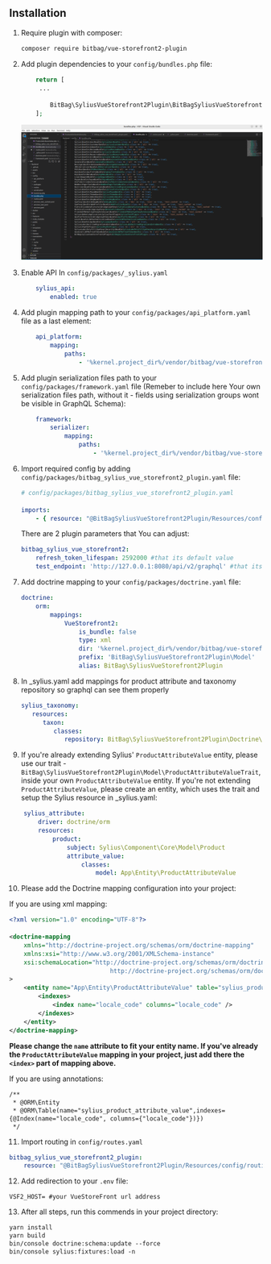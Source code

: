 ## Installation


1. Require plugin with composer:

    ```bash
    composer require bitbag/vue-storefront2-plugin
    ```

2. Add plugin dependencies to your `config/bundles.php` file:

    ```php
        return [
         ...
        
            BitBag\SyliusVueStorefront2Plugin\BitBagSyliusVueStorefront2Plugin::class => ['all' => true],
        ];
    ```
   ![Step2](/doc/Images/Step2.png)
3. Enable API
    In `config/packages/_sylius.yaml`
    ```yaml
        sylius_api:
            enabled: true
    ```

4. Add plugin mapping path to your `config/packages/api_platform.yaml` file as a last element:

    ```yaml
        api_platform:
            mapping:
                paths:
                    - '%kernel.project_dir%/vendor/bitbag/vue-storefront2-plugin/src/Resources/api_resources'
    ```
    

5. Add plugin serialization files path to your `config/packages/framework.yaml` file (Remeber to include here Your own serialization files path, without it - fields using serialization groups wont be visible in GraphQL Schema):

    ```yaml
        framework:    
            serializer:
                mapping:
                    paths:
                        - '%kernel.project_dir%/vendor/bitbag/vue-storefront2-plugin/src/Resources/serialization'
    ```

6. Import required config by adding  `config/packages/bitbag_sylius_vue_storefront2_plugin.yaml` file:

    ```yaml
    # config/packages/bitbag_sylius_vue_storefront2_plugin.yaml
    
    imports:
        - { resource: "@BitBagSyliusVueStorefront2Plugin/Resources/config/services.xml" }
    ```    
   
    There are 2 plugin parameters that You can adjust:
   
    ```yml
    bitbag_sylius_vue_storefront2:
        refresh_token_lifespan: 2592000 #that its default value
        test_endpoint: 'http://127.0.0.1:8080/api/v2/graphql' #that its default value
    ```
7. Add doctrine mapping to your `config/packages/doctrine.yaml` file:

    ```yml
    doctrine:
        orm:
            mappings:
                VueStorefront2:
                    is_bundle: false
                    type: xml
                    dir: '%kernel.project_dir%/vendor/bitbag/vue-storefront2-plugin/src/Resources/doctrine/model'
                    prefix: 'BitBag\SyliusVueStorefront2Plugin\Model'
                    alias: BitBag\SyliusVueStorefront2Plugin
    ```
   
8. In _sylius.yaml add mappings for product attribute and taxonomy repository so graphql can see them properly

    ```yml
    sylius_taxonomy:
       resources:
          taxon:
             classes:
                repository: BitBag\SyliusVueStorefront2Plugin\Doctrine\Repository\TaxonRepository
    ```
    
9. If you're already extending Sylius' `ProductAttributeValue` entity, please use our trait - `BitBag\SyliusVueStorefront2Plugin\Model\ProductAttributeValueTrait`, inside your own `ProductAttributeValue` entity. If you're not extending `ProductAttributeValue`, please create an entity, which uses the trait and setup the Sylius resource in _sylius.yaml:

```yml
    sylius_attribute:
        driver: doctrine/orm
        resources:
            product:
                subject: Sylius\Component\Core\Model\Product
                attribute_value:
                    classes:
                        model: App\Entity\ProductAttributeValue
```

10. Please add the Doctrine mapping configuration into your project:

If you are using xml mapping:

```xml
<?xml version="1.0" encoding="UTF-8"?>

<doctrine-mapping
    xmlns="http://doctrine-project.org/schemas/orm/doctrine-mapping"
    xmlns:xsi="http://www.w3.org/2001/XMLSchema-instance"
    xsi:schemaLocation="http://doctrine-project.org/schemas/orm/doctrine-mapping
                            http://doctrine-project.org/schemas/orm/doctrine-mapping.xsd"
>
    <entity name="App\Entity\ProductAttributeValue" table="sylius_product_attribute_value">
        <indexes>
            <index name="locale_code" columns="locale_code" />
        </indexes>
    </entity>
</doctrine-mapping>
```

**Please change the `name` attribute to fit your entity name. If you've already the `ProductAttributeValue` mapping in your project, just add there the `<index>` part of mapping above.**

If you are using annotations:

```
/**
 * @ORM\Entity
 * @ORM\Table(name="sylius_product_attribute_value",indexes={@Index(name="locale_code", columns={"locale_code"})})
 */
 ```

11. Import routing in `config/routes.yaml`

```yml
bitbag_sylius_vue_storefront2_plugin:
    resource: "@BitBagSyliusVueStorefront2Plugin/Resources/config/routing.yml"
```
    
12. Add redirection to your `.env` file:

```
VSF2_HOST= #your VueStoreFront url address
```
   
13. After all steps, run this commends in your project directory:

```
yarn install
yarn build
bin/console doctrine:schema:update --force
bin/console sylius:fixtures:load -n
```

